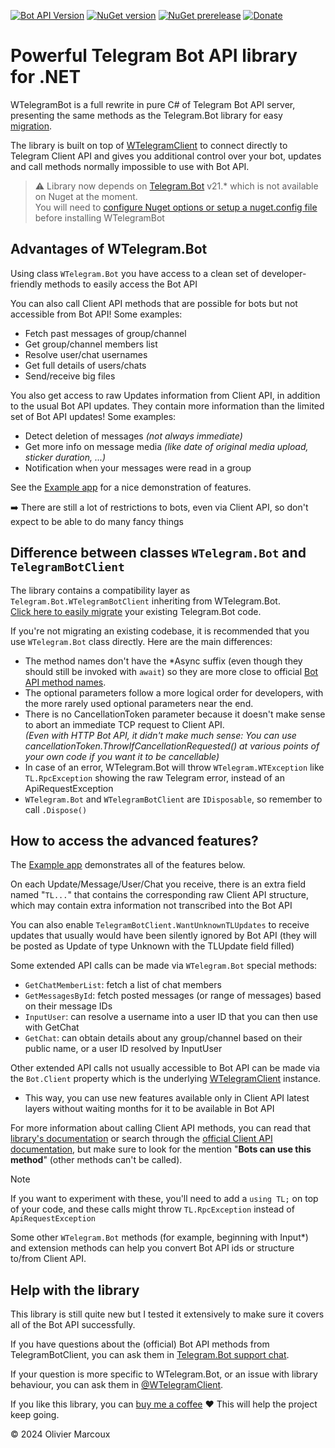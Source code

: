 ﻿[![Bot API Version](https://img.shields.io/badge/Bot_API-7.8-blueviolet)](https://core.telegram.org/bots/api)
[![NuGet version](https://img.shields.io/nuget/v/WTelegramBot?color=00508F)](https://www.nuget.org/packages/WTelegramBot/)
[![NuGet prerelease](https://img.shields.io/nuget/vpre/WTelegramBot?color=C09030&label=dev+nuget)](https://www.nuget.org/packages/WTelegramBot/absoluteLatest)
[![Donate](https://img.shields.io/badge/Help_this_project:-Donate-ff4444)](https://www.buymeacoffee.com/wizou)

# Powerful Telegram Bot API library for .NET

WTelegramBot is a full rewrite in pure C# of Telegram Bot API server, presenting the same methods as the Telegram.Bot library for easy [migration](https://github.com/wiz0u/WTelegramBot/blob/master/CHANGES.md).

The library is built on top of [WTelegramClient](https://wiz0u.github.io/WTelegramClient) to connect directly to Telegram Client API and gives you additional control over your bot, updates and call methods normally impossible to use with Bot API.

> ⚠️ Library now depends on [Telegram.Bot](https://telegrambots.github.io/book/index.html#telegram-bots-book) v21.* which is not available on Nuget at the moment.  
> You will need to [configure Nuget options or setup a nuget.config file](https://telegrambots.github.io/book/#-installation) before installing WTelegramBot

## Advantages of WTelegram.Bot

Using class `WTelegram.Bot` you have access to a clean set of developer-friendly methods to easily access the Bot API

You can also call Client API methods that are possible for bots but not accessible from Bot API!
Some examples:
- Fetch past messages of group/channel
- Get group/channel members list
- Resolve user/chat usernames
- Get full details of users/chats
- Send/receive big files

You also get access to raw Updates information from Client API, in addition to the usual Bot API updates.
They contain more information than the limited set of Bot API updates!
Some examples:
- Detect deletion of messages _(not always immediate)_
- Get more info on message media _(like date of original media upload, sticker duration, ...)_
- Notification when your messages were read in a group

See the [Example app](https://github.com/wiz0u/WTelegramBot/tree/master/Examples/ConsoleApp) for a nice demonstration of features.

➡️ There are still a lot of restrictions to bots, even via Client API, so don't expect to be able to do many fancy things

<a name="migration"></a>
## Difference between classes `WTelegram.Bot` and `TelegramBotClient`

The library contains a compatibility layer as `Telegram.Bot.WTelegramBotClient` inheriting from WTelegram.Bot.  
[Click here to easily migrate](https://github.com/wiz0u/WTelegramBot/blob/master/CHANGES.md) your existing Telegram.Bot code.

If you're not migrating an existing codebase, it is recommended that you use `WTelegram.Bot` class directly.
Here are the main differences:
* The method names don't have the *Async suffix (even though they should still be invoked with `await`) so they are more close to official [Bot API method names](https://core.telegram.org/bots/api#available-methods).
* The optional parameters follow a more logical order for developers, with the more rarely used optional parameters near the end.
* There is no CancellationToken parameter because it doesn't make sense to abort an immediate TCP request to Client API.  
_(Even with HTTP Bot API, it didn't make much sense: You can use cancellationToken.ThrowIfCancellationRequested() at various points of your own code if you want it to be cancellable)_
* In case of an error, WTelegram.Bot will throw `WTelegram.WTException` like `TL.RpcException` showing the raw Telegram error, instead of an ApiRequestException
* `WTelegram.Bot` and `WTelegramBotClient` are `IDisposable`, so remember to call `.Dispose()`

## How to access the advanced features?

The [Example app](https://github.com/wiz0u/WTelegramBot/tree/master/Examples/ConsoleApp) demonstrates all of the features below.

On each Update/Message/User/Chat you receive, there is an extra field named "`TL...`" that contains the corresponding raw Client API structure, which may contain extra information not transcribed into the Bot API

You can also enable `TelegramBotClient.WantUnknownTLUpdates` to receive updates that usually would have been silently ignored by Bot API
(they will be posted as Update of type Unknown with the TLUpdate field filled)

Some extended API calls can be made via `WTelegram.Bot` special methods:
- `GetChatMemberList`: fetch a list of chat members
- `GetMessagesById`: fetch posted messages (or range of messages) based on their message IDs
- `InputUser`: can resolve a username into a user ID that you can then use with GetChat
- `GetChat`: can obtain details about any group/channel based on their public name, or a user ID resolved by InputUser

Other extended API calls not usually accessible to Bot API can be made via the `Bot.Client` property which is the underlying [WTelegramClient](https://wiz0u.github.io/WTelegramClient/) instance.  
* This way, you can use new features available only in Client API latest layers without waiting months for it to be available in Bot API

For more information about calling Client API methods, you can read that [library's documentation](https://wiz0u.github.io/WTelegramClient/EXAMPLES)
or search through the [official Client API documentation](https://corefork.telegram.org/methods),
but make sure to look for the mention "**Bots can use this method**" (other methods can't be called).  

> [!NOTE]  
> If you want to experiment with these, you'll need to add a `using TL;` on top of your code, and these calls might throw `TL.RpcException` instead of `ApiRequestException`

Some other `WTelegram.Bot` methods (for example, beginning with Input*) and extension methods can help you convert Bot API ids or structure to/from Client API.


## Help with the library

This library is still quite new but I tested it extensively to make sure it covers all of the Bot API successfully.

If you have questions about the (official) Bot API methods from TelegramBotClient, you can ask them in [Telegram.Bot support chat](https://t.me/joinchat/B35YY0QbLfd034CFnvCtCA).

If your question is more specific to WTelegram.Bot, or an issue with library behaviour, you can ask them in [@WTelegramClient](https://t.me/WTelegramClient).

If you like this library, you can [buy me a coffee](https://www.buymeacoffee.com/wizou) ❤ This will help the project keep going.

© 2024 Olivier Marcoux
